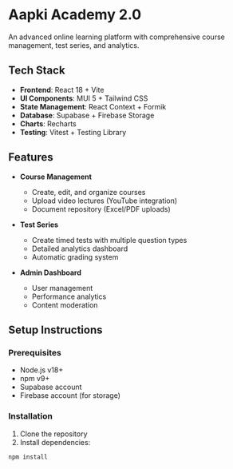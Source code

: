 # Aapki Academy 2.0

An advanced online learning platform with comprehensive course management, test series, and analytics.

## Tech Stack
- **Frontend**: React 18 + Vite
- **UI Components**: MUI 5 + Tailwind CSS
- **State Management**: React Context + Formik
- **Database**: Supabase + Firebase Storage
- **Charts**: Recharts
- **Testing**: Vitest + Testing Library

## Features
- **Course Management**
  - Create, edit, and organize courses
  - Upload video lectures (YouTube integration)
  - Document repository (Excel/PDF uploads)
  
- **Test Series**
  - Create timed tests with multiple question types
  - Detailed analytics dashboard
  - Automatic grading system

- **Admin Dashboard**
  - User management
  - Performance analytics
  - Content moderation

## Setup Instructions

### Prerequisites
- Node.js v18+
- npm v9+
- Supabase account
- Firebase account (for storage)

### Installation
1. Clone the repository
2. Install dependencies:
```bash
npm install
```